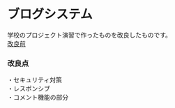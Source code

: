 # ブログシステム
学校のプロジェクト演習で作ったものを改良したものです。  
 [改良前](https://github.com/m-kaho/blog/tree/dev)  
### 改良点  
・セキュリティ対策  
・レスポンシブ  
・コメント機能の部分
